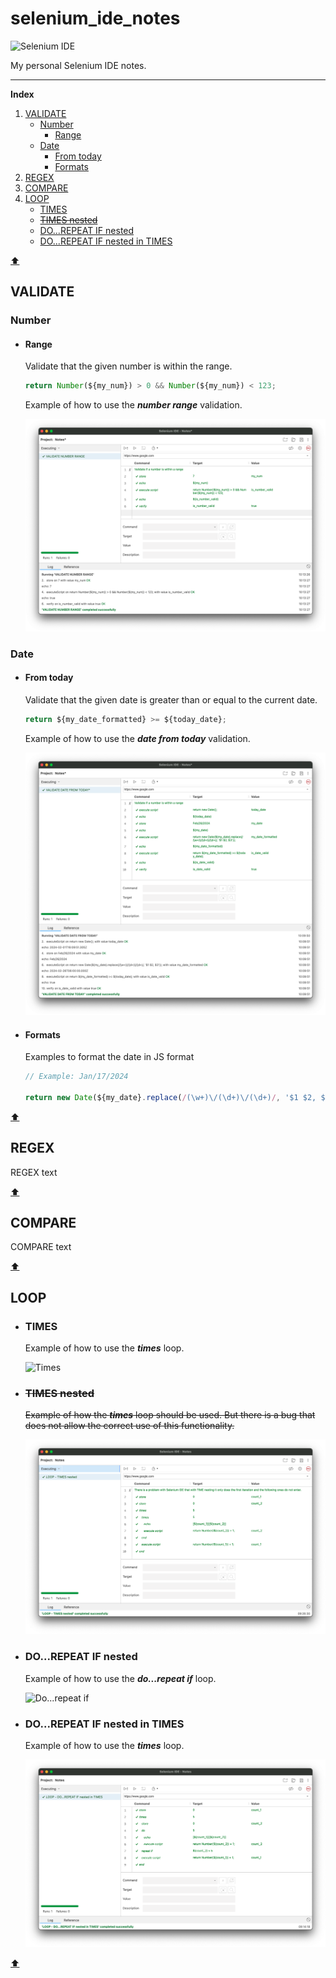 # selenium_ide_notes

![Selenium IDE](https://www.selenium.dev/selenium-ide/img/selenium-ide64.png)

My personal Selenium IDE notes.

---



<!--- ####### INDEX ####### --->
**Index**
1. [VALIDATE](#validate)
    - [Number](#number)
        - [Range](#range)
    - [Date](#date)
        - [From today](#date-from-today)
        - [Formats](#formats)
2. [REGEX](#regex)
3. [COMPARE](#compare)
4. [LOOP](#loop)
    - [TIMES](#times)
    - [~~TIMES nested~~](#times-nested)
    - [DO...REPEAT IF nested](#dorepeat-if-nested)
    - [DO...REPEAT IF nested in TIMES](#dorepeat-if-nested-in-times)



[⬆](#)
<!--- ####### START - VALIDATE ####### --->
## VALIDATE 

### Number 

-  #### Range
    Validate that the given number is within the range.

    ```js
    return Number(${my_num}) > 0 && Number(${my_num}) < 123;
    ```

    Example of how to use the ***number range*** validation.
    <!-- //TODO: Add image with example -->
    ![Validate number range](resources/validate/number_range.png)

### Date
- #### From today
    Validate that the given date is greater than or equal to the current date.

    ```js
    return ${my_date_formatted} >= ${today_date};
    ```

    Example of how to use the ***date from today*** validation.
    <!-- //TODO: Add image with example -->
    ![Validate date from today](resources/validate/date_from_today.png)

- #### Formats
    Examples to format the date in JS format

    ```js
    // Example: Jan/17/2024

    return new Date(${my_date}.replace(/(\w+)\/(\d+)\/(\d+)/, '$1 $2, $3'));
    ```

<!--- ####### END - VALIDATE ####### --->

[⬆](#)

<!--- ####### START - REGEX ####### --->
## REGEX 

REGEX text


<!--- ####### END - REGEX ####### --->

[⬆](#)

<!--- ####### START - COMPARE ####### --->
## COMPARE 

COMPARE text

<!--- ####### END - COMPARE ####### --->

[⬆](#)

<!--- ####### START - LOOP ####### --->
## LOOP 

<!--- --->
- ### TIMES
    
    Example of how to use the ***times*** loop.
    <!-- //TODO: Add image with example -->
    ![Times](resources/loop/times.pngg)

<!--- --->
- ### ~~TIMES nested~~
    
    ~~Example of how the ***times*** loop should be used. But there is a bug that does not allow the correct use of this functionality.~~

    <!-- //TODO: Add image with example -->
    ~~![Times nested](resources/loop/times_nested.png)~~

<!--- --->
- ### DO...REPEAT IF nested
    Example of how to use the ***do...repeat if*** loop.

    <!-- //TODO: Add image with example -->
    ![Do...repeat if](resources/loop/do_repeat_if.png)

<!--- --->
- ### DO...REPEAT IF nested in TIMES
    
    Example of how to use the ***times*** loop.
    <!-- //TODO: Add image with example -->
    ![Do...repeat if nested in times](resources/loop/do_repeat_if_nested_in_times.png)

<!--- ####### END - LOOP ####### --->

[⬆](#)